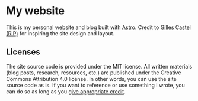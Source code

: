 # My website

This is my personal website and blog built with [Astro](https://astro.build/).
Credit to [Gilles Castel (RIP)](https://castel.dev/) for inspiring the site design and layout.

## Licenses

The site source code is provided under the MIT license.
All written materials (blog posts, research, resources, etc.) are published under the Creative Commons Attribution 4.0 license.
In other words, you can use the site source code as is.
If you want to reference or use something I wrote, you can do so as long as you [give appropriate credit](https://creativecommons.org/licenses/by/4.0/#ref-appropriate-credit).
